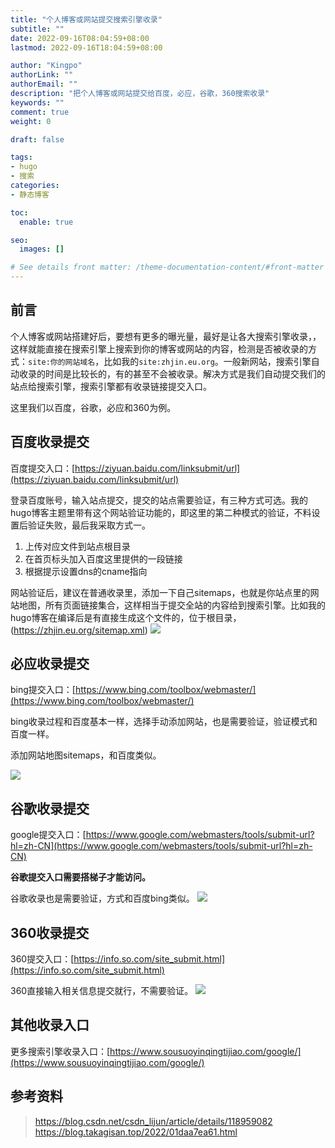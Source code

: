 ```yaml
---
title: "个人博客或网站提交搜索引擎收录"
subtitle: ""
date: 2022-09-16T08:04:59+08:00
lastmod: 2022-09-16T18:04:59+08:00

author: "Kingpo"
authorLink: ""
authorEmail: ""
description: "把个人博客或网站提交给百度，必应，谷歌，360搜索收录"
keywords: ""
comment: true
weight: 0

draft: false

tags:
- hugo
- 搜索
categories:
- 静态博客

toc:
  enable: true

seo:
  images: []

# See details front matter: /theme-documentation-content/#front-matter
---
```


<!--more-->
## 前言
个人博客或网站搭建好后，要想有更多的曝光量，最好是让各大搜索引擎收录，，这样就能直接在搜索引擎上搜索到你的博客或网站的内容，检测是否被收录的方式：`site:你的网站域名`，比如我的`site:zhjin.eu.org`。一般新网站，搜索引擎自动收录的时间是比较长的，有的甚至不会被收录。解决方式是我们自动提交我们的站点给搜索引擎，搜索引擎都有收录链接提交入口。

这里我们以百度，谷歌，必应和360为例。

## 百度收录提交
百度提交入口：[https://ziyuan.baidu.com/linksubmit/url](https://ziyuan.baidu.com/linksubmit/url)

登录百度账号，输入站点提交，提交的站点需要验证，有三种方式可选。我的hugo博客主题里带有这个网站验证功能的，即这里的第二种模式的验证，不料设置后验证失败，最后我采取方式一。
1. 上传对应文件到站点根目录
2. 在首页标头加入百度这里提供的一段链接
3. 根据提示设置dns的cname指向

网站验证后，建议在普通收录里，添加一下自己sitemaps，也就是你站点里的网站地图，所有页面链接集合，这样相当于提交全站的内容给到搜索引擎。比如我的hugo博客在编译后是有直接生成这个文件的，位于根目录，(https://zhjin.eu.org/sitemap.xml)
![](https://s3.bmp.ovh/imgs/2022/09/16/d116791cc734b379.png)


## 必应收录提交
bing提交入口：[https://www.bing.com/toolbox/webmaster/](https://www.bing.com/toolbox/webmaster/)

bing收录过程和百度基本一样，选择手动添加网站，也是需要验证，验证模式和百度一样。

添加网站地图sitemaps，和百度类似。

![](https://s3.bmp.ovh/imgs/2022/09/16/320d3eb9c0f50ff2.png)


## 谷歌收录提交
google提交入口：[https://www.google.com/webmasters/tools/submit-url?hl=zh-CN](https://www.google.com/webmasters/tools/submit-url?hl=zh-CN)

**谷歌提交入口需要搭梯子才能访问。**

谷歌收录也是需要验证，方式和百度bing类似。
![](https://s3.bmp.ovh/imgs/2022/09/16/91bc360e4fc34fbc.png)


## 360收录提交
360提交入口：[https://info.so.com/site_submit.html](https://info.so.com/site_submit.html)

360直接输入相关信息提交就行，不需要验证。
![](https://s3.bmp.ovh/imgs/2022/09/16/1cd61daf864b9fda.png)


## 其他收录入口
更多搜索引擎收录入口：[https://www.sousuoyinqingtijiao.com/google/](https://www.sousuoyinqingtijiao.com/google/)

## 参考资料
> https://blog.csdn.net/csdn_lijun/article/details/118959082
> https://blog.takagisan.top/2022/01daa7ea61.html